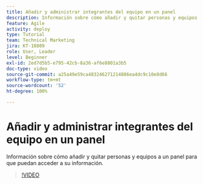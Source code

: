```yaml
---
title: Añadir y administrar integrantes del equipo en un panel
description: Información sobre cómo añadir y quitar personas y equipos a un panel para que puedan acceder a su información.
feature: Agile
activity: deploy
type: Tutorial
team: Technical Marketing
jira: KT-10809
role: User, Leader
level: Beginner
exl-id: 2ed7d5b5-e795-42cb-8a36-af6e8801a3b5
doc-type: video
source-git-commit: a25a49e59ca483246271214886ea4dc9c10e8d66
workflow-type: tm+mt
source-wordcount: '52'
ht-degree: 100%

---
```


# Añadir y administrar integrantes del equipo en un panel

Información sobre cómo añadir y quitar personas y equipos a un panel para que puedan acceder a su información.

>[!VIDEO](https://video.tv.adobe.com/v/346808)
